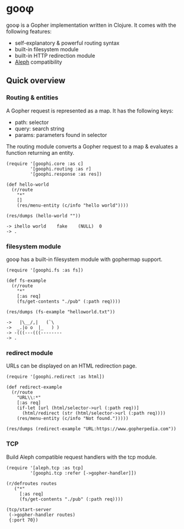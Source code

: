 # gooφ

gooφ is a Gopher implementation written in Clojure. It comes with the following features:

* self-explanatory & powerful routing syntax
* built-in filesystem module
* built-in HTTP redirection module
* [Aleph](https://github.com/aleph-io/aleph) compatibility

## Quick overview

### Routing & entities

A Gopher request is represented as a map. It has the following keys:

* path: selector
* query: search string
* params: parameters found in selector

The routing module converts a Gopher request to a map & evaluates a function returning an entity.

	(require '[goophi.core :as c]
	         '[goophi.routing :as r]
	         '[goophi.response :as res])

	(def hello-world
	  (r/route
	    "*"
	    []
	    (res/menu-entity (c/info "hello world"))))

	(res/dumps (hello-world ""))

	-> ihello world    fake    (NULL)  0
	-> .

### filesystem module

gooφ has a built-in filesystem module with gophermap support.

	(require '[goophi.fs :as fs])

	(def fs-example
	  (r/route
	    "*"
	    [:as req]
	    (fs/get-contents "./pub" (:path req))))

	(res/dumps (fs-example "helloworld.txt"))

	->   |\__/,|   (`\
	->  _.|o o  |_   ) )
	-> -(((---(((--------
	-> .

### redirect module

URLs can be displayed on an HTML redirection page.

	(require '[goophi.redirect :as html])

	(def redirect-example
	  (r/route
	    "URL\\:*"
	    [:as req]
	    (if-let [url (html/selector->url (:path req))]
	      (html/redirect (str (html/selector->url (:path req))))
	    (res/menu-entity (c/info "Not found.")))))

	(res/dumps (redirect-example "URL:https://www.gopherpedia.com"))

### TCP

Build Aleph compatible request handlers with the tcp module.

	(require '[aleph.tcp :as tcp]
	         '[goophi.tcp :refer [->gopher-handler]])
 
	(r/defroutes routes
	   ("*"
	     [:as req]
	     (fs/get-contents "./pub" (:path req))))

	(tcp/start-server
	 (->gopher-handler routes)
	 {:port 70})